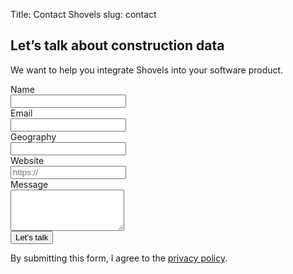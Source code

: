 Title: Contact Shovels
slug: contact

<div class="bg-slate-50">
  <div class="mx-auto max-w-2xl px-6 py-12 sm:py-16 lg:py-20 lg:px-8">
    <h2 class="text-4xl font-bold tracking-tight text-gray-900">Let’s talk about construction data</h2>
    <p class="mt-2 text-lg leading-8 text-gray-600">We want to help you integrate Shovels into your software product.</p>
    <div class="mt-16 flex flex-col gap-16 sm:gap-y-20 lg:flex-row">
      <form action="https://formspree.io/f/mnqykork" method="POST" class="lg:flex-auto">
        <div class="grid grid-cols-1 gap-x-8 gap-y-6 sm:grid-cols-2">
          <div>
            <label for="name" class="block text-sm font-semibold leading-6 text-gray-900">Name</label>
            <div class="mt-2.5">
              <input type="text" name="name" id="name" autocomplete="given-name" class="block w-full rounded-md border-0 px-3.5 py-2 text-gray-900 shadow-sm ring-1 ring-inset ring-gray-300 placeholder:text-gray-400 focus:ring-2 focus:ring-inset focus:ring-gray-600 sm:text-sm sm:leading-6">
            </div>
          </div>
          <div>
            <label for="email-address" class="block text-sm font-semibold leading-6 text-gray-900">Email</label>
            <div class="mt-2.5">
              <input type="email" name="email-address" id="email-address" autocomplete="email-address" class="block w-full rounded-md border-0 px-3.5 py-2 text-gray-900 shadow-sm ring-1 ring-inset ring-gray-300 placeholder:text-gray-400 focus:ring-2 focus:ring-inset focus:ring-gray-600 sm:text-sm sm:leading-6">
            </div>
          </div>
          <div>
            <label for="geography" class="block text-sm font-semibold leading-6 text-gray-900">Geography</label>
            <div class="mt-2.5">
              <input id="geography" name="geography" type="text" class="block w-full rounded-md border-0 px-3.5 py-2 text-gray-900 shadow-sm ring-1 ring-inset ring-gray-300 placeholder:text-gray-400 focus:ring-2 focus:ring-inset focus:ring-gray-600 sm:text-sm sm:leading-6">
            </div>
          </div>
          <div>
            <label for="website" class="block text-sm font-semibold leading-6 text-gray-900">Website</label>
            <div class="mt-2.5">
              <input type="url" name="website" id="website" placeholder="https://" class="block w-full rounded-md border-0 px-3.5 py-2 text-gray-900 shadow-sm ring-1 ring-inset ring-gray-300 placeholder:text-gray-400 focus:ring-2 focus:ring-inset focus:ring-gray-600 sm:text-sm sm:leading-6">
            </div>
          </div>
          <div class="sm:col-span-2">
            <label for="message" class="block text-sm font-semibold leading-6 text-gray-900">Message</label>
            <div class="mt-2.5">
              <textarea id="message" name="message" rows="4" class="block w-full rounded-md border-0 px-3.5 py-2 text-gray-900 shadow-sm ring-1 ring-inset ring-gray-300 placeholder:text-gray-400 focus:ring-2 focus:ring-inset focus:ring-gray-600 sm:text-sm sm:leading-6"></textarea>
            </div>
          </div>
        </div>
        <div class="mt-10">
          <button type="submit" class="block w-full rounded-md bg-gray-600 px-3.5 py-2.5 text-center text-sm font-semibold text-white shadow-sm hover:bg-gray-500 focus-visible:outline focus-visible:outline-2 focus-visible:outline-offset-2 focus-visible:outline-gray-600">Let’s talk</button>
        </div>
        <p class="mt-4 text-sm leading-6 text-gray-500">By submitting this form, I agree to the <a href="/privacy" class="font-semibold text-gray-600" target="_blank">privacy&nbsp;policy</a>.</p>
      </form>
      <!--
      <div class="lg:mt-6 lg:w-80 lg:flex-none">
        <img class="h-12 w-auto" src="https://tailwindui.com/img/logos/workcation-logo-gray-600.svg" alt="">
        <figure class="mt-10">
          <blockquote class="text-lg font-semibold leading-8 text-gray-900">
            <p>“Lorem ipsum dolor sit amet consectetur adipisicing elit. Nemo expedita voluptas culpa sapiente alias molestiae. Numquam corrupti in laborum sed rerum et corporis.”</p>
          </blockquote>
          <figcaption class="mt-10 flex gap-x-6">
            <img src="https://images.unsplash.com/photo-1550525811-e5869dd03032?ixlib=rb-=eyJhcHBfaWQiOjEyMDd9&auto=format&fit=facearea&facepad=2&w=96&h=96&q=80" alt="" class="h-12 w-12 flex-none rounded-full bg-gray-50">
            <div>
              <div class="text-base font-semibold text-gray-900">Brenna Goyette</div>
              <div class="text-sm leading-6 text-gray-600">CEO of Workcation</div>
            </div>
          </figcaption>
        </figure>
      </div>
      -->
    </div>
  </div>
</div>